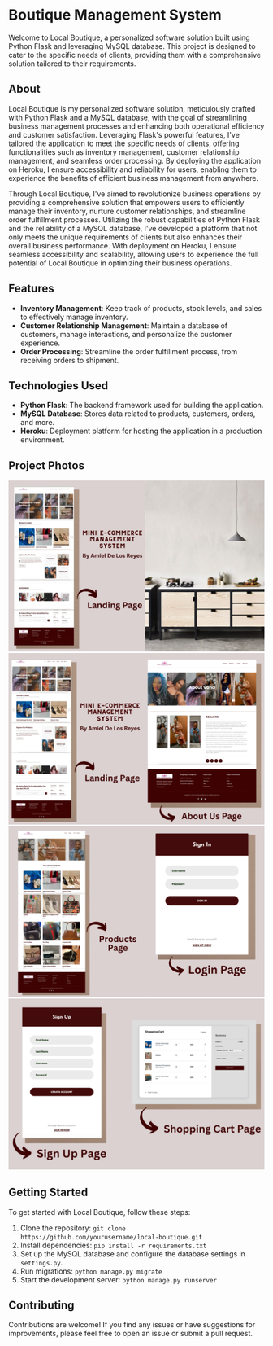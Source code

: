 # Boutique Management System

Welcome to Local Boutique, a personalized software solution built using Python Flask and leveraging MySQL database. This project is designed to cater to the specific needs of clients, providing them with a comprehensive solution tailored to their requirements.

## About

Local Boutique is my personalized software solution, meticulously crafted with Python Flask and a MySQL database, with the goal of streamlining business management processes and enhancing both operational efficiency and customer satisfaction. Leveraging Flask's powerful features, I've tailored the application to meet the specific needs of clients, offering functionalities such as inventory management, customer relationship management, and seamless order processing. By deploying the application on Heroku, I ensure accessibility and reliability for users, enabling them to experience the benefits of efficient business management from anywhere.

Through Local Boutique, I've aimed to revolutionize business operations by providing a comprehensive solution that empowers users to efficiently manage their inventory, nurture customer relationships, and streamline order fulfillment processes. Utilizing the robust capabilities of Python Flask and the reliability of a MySQL database, I've developed a platform that not only meets the unique requirements of clients but also enhances their overall business performance. With deployment on Heroku, I ensure seamless accessibility and scalability, allowing users to experience the full potential of Local Boutique in optimizing their business operations.

## Features

- **Inventory Management**: Keep track of products, stock levels, and sales to effectively manage inventory.
- **Customer Relationship Management**: Maintain a database of customers, manage interactions, and personalize the customer experience.
- **Order Processing**: Streamline the order fulfillment process, from receiving orders to shipment.

## Technologies Used

- **Python Flask**: The backend framework used for building the application.
- **MySQL Database**: Stores data related to products, customers, orders, and more.
- **Heroku**: Deployment platform for hosting the application in a production environment.


## Project Photos
<img src="work-3.jpg">
<img src="work3-1.png">
<img src="work3-2.png">
<img src="work3-3.png">

## Getting Started

To get started with Local Boutique, follow these steps:

1. Clone the repository: `git clone https://github.com/yourusername/local-boutique.git`
2. Install dependencies: `pip install -r requirements.txt`
3. Set up the MySQL database and configure the database settings in `settings.py`.
4. Run migrations: `python manage.py migrate`
5. Start the development server: `python manage.py runserver`

## Contributing

Contributions are welcome! If you find any issues or have suggestions for improvements, please feel free to open an issue or submit a pull request.
